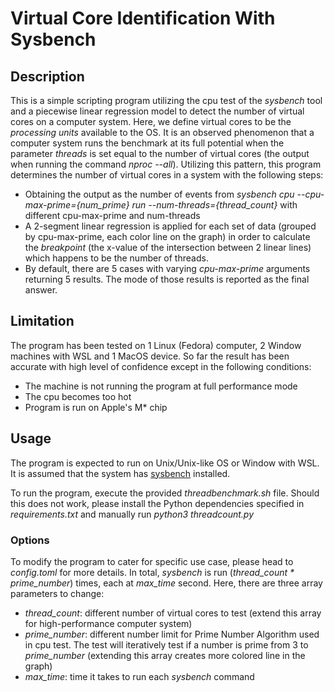 # Virtual Core Identification With Sysbench


## Description
This is a simple scripting program utilizing the cpu test of the *sysbench* tool and a piecewise linear regression model to detect the number of virtual cores on a computer system. Here, we define virtual cores to be the *processing units* available to the OS. It is an observed phenomenon that a computer system runs the benchmark at its full potential when the parameter *threads* is set equal to the number of virtual cores (the output when running the command *nproc --all*). Utilizing this pattern, this program determines the number of virtual cores in a system with the following steps:

- Obtaining the output as the number of events from *sysbench cpu --cpu-max-prime={num_prime} run --num-threads={thread_count}* with different cpu-max-prime and num-threads
- A 2-segment linear regression is applied for each set of data (grouped by cpu-max-prime, each color line on the graph) in order to calculate the *breakpoint* (the x-value of the intersection between 2 linear lines) which happens to be the number of threads.
- By default, there are 5 cases with varying *cpu-max-prime* arguments returning 5 results. The mode of those results is reported as the final answer.

## Limitation

The program has been tested on 1 Linux (Fedora) computer, 2 Window machines with WSL and 1 MacOS device. So far the result has been accurate with high level of confidence except in the following conditions:

- The machine is not running the program at full performance mode
- The cpu becomes too hot
- Program is run on Apple's M* chip

## Usage

The program is expected to run on Unix/Unix-like OS or Window with WSL. It is assumed that the system has [sysbench](https://github.com/akopytov/sysbench) installed. 

To run the program, execute the provided *threadbenchmark.sh* file. Should this does not work, please install the Python dependencies specified in *requirements.txt* and manually run *python3 threadcount.py* 

### Options

To modify the program to cater for specific use case, please head to *config.toml* for more details. In total, *sysbench* is run (*thread_count * prime_number*) times, each at *max_time* second. Here, there are three array parameters to change:

- *thread_count*: different number of virtual cores to test (extend this array for high-performance computer system)
- *prime_number*: different number limit for Prime Number Algorithm used in cpu test. The test will iteratively test if a number is prime from 3 to *prime_number* (extending this array creates more colored line in the graph) 
- *max_time*: time it takes to run each *sysbench* command
